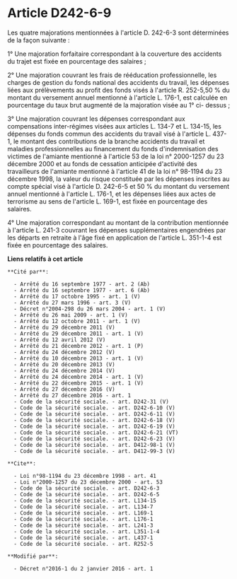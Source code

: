 # Article D242-6-9

Les quatre majorations mentionnées à l'article D. 242-6-3 sont déterminées de la façon suivante : 

1° Une majoration forfaitaire correspondant à la couverture des accidents du trajet est fixée en pourcentage des salaires ; 

2° Une majoration couvrant les frais de rééducation professionnelle, les charges de gestion du fonds national des accidents
du travail, les dépenses liées aux prélèvements au profit des fonds visés à l'article R. 252-5,50 % du montant du versement
annuel mentionné à l'article L. 176-1, est calculée en pourcentage du taux brut augmenté de la majoration visée au 1° ci-
dessus ; 

3° Une majoration couvrant les dépenses correspondant aux compensations inter-régimes visées aux articles L. 134-7 et L.
134-15, les dépenses du fonds commun des accidents du travail visé à l'article L. 437-1, le montant des contributions de la
branche accidents du travail et maladies professionnelles au financement du fonds d'indemnisation des victimes de l'amiante
mentionné à l'article 53 de la loi n° 2000-1257 du 23 décembre 2000 et au fonds de cessation anticipée d'activité des
travailleurs de l'amiante mentionné à l'article 41 de la loi n° 98-1194 du 23 décembre 1998, la valeur du risque constituée
par les dépenses inscrites au compte spécial visé à l'article D. 242-6-5 et 50 % du montant du versement annuel mentionné à
l'article L. 176-1, et les dépenses liées aux actes de terrorisme au sens de l'article L. 169-1, est fixée en pourcentage des
salaires. 

4° Une majoration correspondant au montant de la contribution mentionnée à l'article L. 241-3 couvrant les dépenses
supplémentaires engendrées par les départs en retraite à l'âge fixé en application de l'article L. 351-1-4 est fixée en
pourcentage des salaires.

**Liens relatifs à cet article**

	**Cité par**:

	  - Arrêté du 16 septembre 1977 - art. 2 (Ab)
	  - Arrêté du 16 septembre 1977 - art. 6 (Ab)
	  - Arrêté du 17 octobre 1995 - art. 1 (V)
	  - Arrêté du 27 mars 1996 - art. 3 (V)
	  - Décret n°2004-298 du 26 mars 2004 - art. 1 (V)
	  - Arrêté du 26 mai 2009 - art. 1 (V)
	  - Arrêté du 12 octobre 2011 - art. 1 (V)
	  - Arrêté du 29 décembre 2011 (V)
	  - Arrêté du 29 décembre 2011 - art. 1 (V)
	  - Arrêté du 12 avril 2012 (V)
	  - Arrêté du 21 décembre 2012 - art. 1 (P)
	  - Arrêté du 24 décembre 2012 (V)
	  - Arrêté du 10 décembre 2013 - art. 1 (V)
	  - Arrêté du 20 décembre 2013 (V)
	  - Arrêté du 24 décembre 2014 (V)
	  - Arrêté du 24 décembre 2014 - art. 1 (V)
	  - Arrêté du 22 décembre 2015 - art. 1 (V)
	  - Arrêté du 27 décembre 2016 (V)
	  - Arrêté du 27 décembre 2016 - art. 1
	  - Code de la sécurité sociale. - art. D242-31 (V)
	  - Code de la sécurité sociale. - art. D242-6-10 (V)
	  - Code de la sécurité sociale. - art. D242-6-11 (V)
	  - Code de la sécurité sociale. - art. D242-6-18 (V)
	  - Code de la sécurité sociale. - art. D242-6-19 (V)
	  - Code de la sécurité sociale. - art. D242-6-21 (VT)
	  - Code de la sécurité sociale. - art. D242-6-23 (V)
	  - Code de la sécurité sociale. - art. D412-98-1 (V)
	  - Code de la sécurité sociale. - art. D412-99-3 (V)

	**Cite**:

	  - Loi n°98-1194 du 23 décembre 1998 - art. 41
	  - Loi n°2000-1257 du 23 décembre 2000 - art. 53
	  - Code de la sécurité sociale. - art. D242-6-3
	  - Code de la sécurité sociale. - art. D242-6-5
	  - Code de la sécurité sociale. - art. L134-15
	  - Code de la sécurité sociale. - art. L134-7
	  - Code de la sécurité sociale. - art. L169-1
	  - Code de la sécurité sociale. - art. L176-1
	  - Code de la sécurité sociale. - art. L241-3
	  - Code de la sécurité sociale. - art. L351-1-4
	  - Code de la sécurité sociale. - art. L437-1
	  - Code de la sécurité sociale. - art. R252-5

	**Modifié par**:

	  - Décret n°2016-1 du 2 janvier 2016 - art. 1
